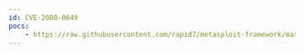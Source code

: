 ```yaml
---
id: CVE-2000-0649
pocs:
    - https://raw.githubusercontent.com/rapid7/metasploit-framework/master/modules/auxiliary/scanner/http/iis_internal_ip.rb
---
```

